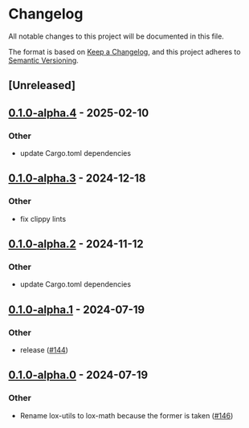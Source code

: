 # Changelog
All notable changes to this project will be documented in this file.

The format is based on [Keep a Changelog](https://keepachangelog.com/en/1.0.0/),
and this project adheres to [Semantic Versioning](https://semver.org/spec/v2.0.0.html).

## [Unreleased]

## [0.1.0-alpha.4](https://github.com/lox-space/lox/compare/lox-math-v0.1.0-alpha.3...lox-math-v0.1.0-alpha.4) - 2025-02-10

### Other

- update Cargo.toml dependencies

## [0.1.0-alpha.3](https://github.com/lox-space/lox/compare/lox-math-v0.1.0-alpha.2...lox-math-v0.1.0-alpha.3) - 2024-12-18

### Other

- fix clippy lints

## [0.1.0-alpha.2](https://github.com/lox-space/lox/compare/lox-math-v0.1.0-alpha.1...lox-math-v0.1.0-alpha.2) - 2024-11-12

### Other

- update Cargo.toml dependencies

## [0.1.0-alpha.1](https://github.com/lox-space/lox/compare/lox-math-v0.1.0-alpha.0...lox-math-v0.1.0-alpha.1) - 2024-07-19

### Other
- release ([#144](https://github.com/lox-space/lox/pull/144))

## [0.1.0-alpha.0](https://github.com/lox-space/lox/releases/tag/lox-math-v0.1.0-alpha.0) - 2024-07-19

### Other
- Rename lox-utils to lox-math because the former is taken ([#146](https://github.com/lox-space/lox/pull/146))
